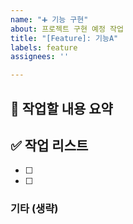 ```yaml
---
name: "➕ 기능 구현"
about: 프로젝트 구현 예정 작업
title: "[Feature]: 기능A"
labels: feature
assignees: ''

---
```


## 📄 작업할 내용 요약

## ✅ 작업 리스트 
- [ ]
- [ ]

### 기타 (생략)
